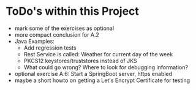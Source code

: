 # ToDo's within this Project

   * mark some of the exercises as optional
   * more compact conclusion for A.2
   * Java Examples:
       * Add regression tests
       * Rest Service is called: Weather for current day of the week
       * PKCS12 keystores/truststores instead of JKS
       * What could go wrong? Where to look for debugging information?
   * optional exercise A.6: Start a SpringBoot server, https enabled
   * maybe a short howto on getting a Let's Encrypt Certificate for testing
